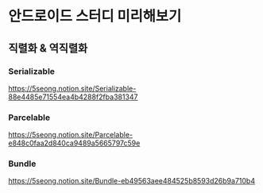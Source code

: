 # 안드로이드 스터디 미리해보기
## 직렬화 & 역직렬화
### Serializable
https://5seong.notion.site/Serializable-88e4485e71554ea4b4288f2fba381347<br>
### Parcelable
https://5seong.notion.site/Parcelable-e848c0faa2d840ca9489a5665797c59e<br>
### Bundle
https://5seong.notion.site/Bundle-eb49563aee484525b8593d26b9a710b4<br>
